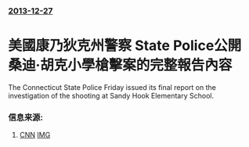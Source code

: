 ### [2013-12-27](/news/2013/12/27/index.md)

##### 
#  美國康乃狄克州警察 State Police公開桑迪·胡克小學槍擊案的完整報告內容 

The Connecticut State Police Friday issued its final report on the investigation of the shooting at Sandy Hook Elementary School.


### 信息来源:

1. [CNN](http://edition.cnn.com/2013/12/27/justice/connecticut-newtown-shooting-report/index.html?hpt=hp_t2) [IMG](https://cdn.cnn.com/cnn/.e/img/4.0/logos/cnn_logo_social.jpg)
